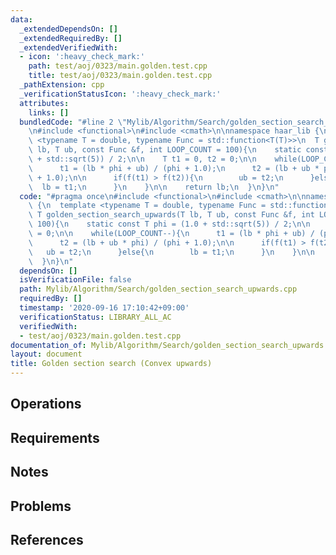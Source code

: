 ```yaml
---
data:
  _extendedDependsOn: []
  _extendedRequiredBy: []
  _extendedVerifiedWith:
  - icon: ':heavy_check_mark:'
    path: test/aoj/0323/main.golden.test.cpp
    title: test/aoj/0323/main.golden.test.cpp
  _pathExtension: cpp
  _verificationStatusIcon: ':heavy_check_mark:'
  attributes:
    links: []
  bundledCode: "#line 2 \"Mylib/Algorithm/Search/golden_section_search_upwards.cpp\"\
    \n#include <functional>\n#include <cmath>\n\nnamespace haar_lib {\n  template\
    \ <typename T = double, typename Func = std::function<T(T)>>\n  T golden_section_search_upwards(T\
    \ lb, T ub, const Func &f, int LOOP_COUNT = 100){\n    static const T phi = (1.0\
    \ + std::sqrt(5)) / 2;\n\n    T t1 = 0, t2 = 0;\n\n    while(LOOP_COUNT--){\n\
    \      t1 = (lb * phi + ub) / (phi + 1.0);\n      t2 = (lb + ub * phi) / (phi\
    \ + 1.0);\n\n      if(f(t1) > f(t2)){\n        ub = t2;\n      }else{\n      \
    \  lb = t1;\n      }\n    }\n\n    return lb;\n  }\n}\n"
  code: "#pragma once\n#include <functional>\n#include <cmath>\n\nnamespace haar_lib\
    \ {\n  template <typename T = double, typename Func = std::function<T(T)>>\n \
    \ T golden_section_search_upwards(T lb, T ub, const Func &f, int LOOP_COUNT =\
    \ 100){\n    static const T phi = (1.0 + std::sqrt(5)) / 2;\n\n    T t1 = 0, t2\
    \ = 0;\n\n    while(LOOP_COUNT--){\n      t1 = (lb * phi + ub) / (phi + 1.0);\n\
    \      t2 = (lb + ub * phi) / (phi + 1.0);\n\n      if(f(t1) > f(t2)){\n     \
    \   ub = t2;\n      }else{\n        lb = t1;\n      }\n    }\n\n    return lb;\n\
    \  }\n}\n"
  dependsOn: []
  isVerificationFile: false
  path: Mylib/Algorithm/Search/golden_section_search_upwards.cpp
  requiredBy: []
  timestamp: '2020-09-16 17:10:42+09:00'
  verificationStatus: LIBRARY_ALL_AC
  verifiedWith:
  - test/aoj/0323/main.golden.test.cpp
documentation_of: Mylib/Algorithm/Search/golden_section_search_upwards.cpp
layout: document
title: Golden section search (Convex upwards)
---
```


## Operations

## Requirements

## Notes

## Problems

## References
